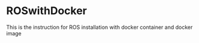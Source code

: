 # ROSwithDocker
This is the instruction for ROS installation with docker container and docker image
